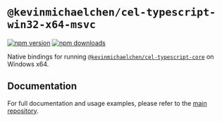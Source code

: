 # `@kevinmichaelchen/cel-typescript-win32-x64-msvc`

[![npm version](https://img.shields.io/npm/v/@kevinmichaelchen/cel-typescript-win32-x64-msvc.svg)](https://www.npmjs.com/package/@kevinmichaelchen/cel-typescript-win32-x64-msvc)
[![npm downloads](https://img.shields.io/npm/dm/@kevinmichaelchen/cel-typescript-win32-x64-msvc.svg)](https://www.npmjs.com/package/@kevinmichaelchen/cel-typescript-win32-x64-msvc)

Native bindings for running [`@kevinmichaelchen/cel-typescript-core`][main] on
Windows x64.

[main]: https://www.npmjs.com/package/@kevinmichaelchen/cel-typescript-core

## Documentation

For full documentation and usage examples, please refer to the
[main repository](https://github.com/kevinmichaelchen/cel-typescript).
